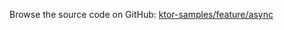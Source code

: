 [//]: # (title: Asynchronous)
[//]: # (category: samples)
[//]: # (permalink: /samples/feature/async.html)
[//]: # (caption: Example of Asynchronous Responses)
[//]: # (redirect_from: redirect_from)
[//]: # (- /samples/async.html: - /samples/async.html)

Browse the source code on GitHub: [ktor-samples/feature/async](https://github.com/ktorio/ktor-samples/tree/1.3.0/feature/async)

